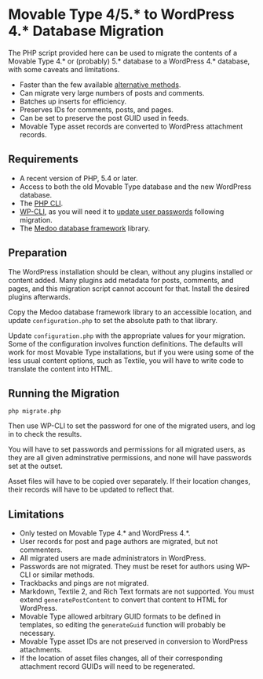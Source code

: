 # Movable Type 4/5.* to WordPress 4.* Database Migration

The PHP script provided here can be used to migrate the contents of a Movable
Type 4.* or (probably) 5.* database to a WordPress 4.* database, with some
caveats and limitations.

  * Faster than the few available [alternative methods][1].
  * Can migrate very large numbers of posts and comments.
  * Batches up inserts for efficiency.
  * Preserves IDs for comments, posts, and pages.
  * Can be set to preserve the post GUID used in feeds.
  * Movable Type asset records are converted to WordPress attachment records.

## Requirements

  * A recent version of PHP, 5.4 or later.
  * Access to both the old Movable Type database and the new WordPress database.
  * The [PHP CLI][4].
  * [WP-CLI][2], as you will need it to [update user passwords][3] following
migration.
  * The [Medoo database framework][5] library.

## Preparation

The WordPress installation should be clean, without any plugins installed or
content added. Many plugins add metadata for posts, comments, and pages, and
this migration script cannot account for that. Install the desired plugins
afterwards.

Copy the Medoo database framework library to an accessible location, and update
`configuration.php` to set the absolute path to that library.

Update `configuration.php` with the appropriate values for your migration. Some
of the configuration involves function definitions. The defaults will work for
most Movable Type installations, but if you were using some of the less usual
content options, such as Textile, you will have to write code to translate the
content into HTML.

## Running the Migration

```
php migrate.php
```

Then use WP-CLI to set the password for one of the migrated users, and log in to
check the results.

You will have to set passwords and permissions for all migrated users, as they
are all given adminstrative permissions, and none will have passwords set at the
outset.

Asset files will have to be copied over separately. If their location changes,
their records will have to be updated to reflect that.

## Limitations

  * Only tested on Movable Type 4.* and WordPress 4.*.
  * User records for post and page authors are migrated, but not commenters.
  * All migrated users are made administrators in WordPress.
  * Passwords are not migrated. They must be reset for authors using WP-CLI or
similar methods.
  * Trackbacks and pings are not migrated.
  * Markdown, Textile 2, and Rich Text formats are not supported. You must
extend `generatePostContent` to convert that content to HTML for WordPress.
  * Movable Type allowed arbitrary GUID formats to be defined in templates, so
editing the `generateGuid` function will probably be necessary.
  * Movable Type asset IDs are not preserved in conversion to WordPress
attachments.
  * If the location of asset files changes, all of their corresponding
attachment record GUIDs will need to be regenerated.

[1]: https://www.exratione.com/2015/03/notes-on-exporting-large-movable-type-databases/
[2]: http://wp-cli.org/
[3]: http://wp-cli.org/commands/user/update/
[4]: http://php.net/manual/en/features.commandline.php
[5]: http://medoo.in/
